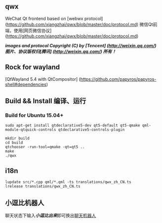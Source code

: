 qwx
----

WeChat Qt frontend based on [webwx protocol] (https://github.com/xiangzhai/qwx/blob/master/doc/protocol.md) 
微信Qt前端，使用[网页微信协议] (https://github.com/xiangzhai/qwx/blob/master/doc/protocol.md)

***images and protocol Copyright (C) by [Tencent] (http://weixin.qq.com/)*** 
***图片、协议版权归[腾讯] (http://weixin.qq.com/) 所有！***

## Rock for wayland 

[QtWayland 5.4 with QtCompositor] (https://github.com/papyros/papyros-shell#dependencies)


## Build && Install 编译、运行

### Build for Ubuntu 15.04+

```
sudo apt-get install qtdeclarative5-dev qt5-default qt5-qmake qml-module-qtquick-controls qtdeclarative5-controls-plugin

mkdir build
cd build
qtchooser -run-tool=qmake -qt=qt5 ..
make
./qwx

```

## i18n

```
lupdate src/*.cpp qml/*.qml -ts translations/qwx_zh_CN.ts
lrelease translations/qwx_zh_CN.ts
```

## 小逗比机器人
聊天状态下输入***小逗比出来***即可换出[聊天机器人](http://www.xiaodoubi.com/)
